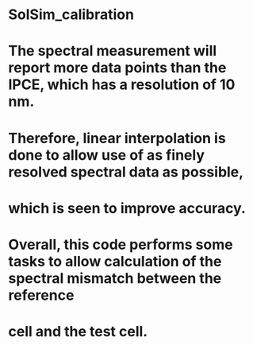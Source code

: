 # SolSim_calibration
# The spectral measurement will report more data points than the IPCE, which has a resolution of 10 nm.
# Therefore, linear interpolation is done to allow use of as finely resolved spectral data as possible,
# which is seen to improve accuracy.
# Overall, this code performs some tasks to allow calculation of the spectral mismatch between the reference
# cell and the test cell.
